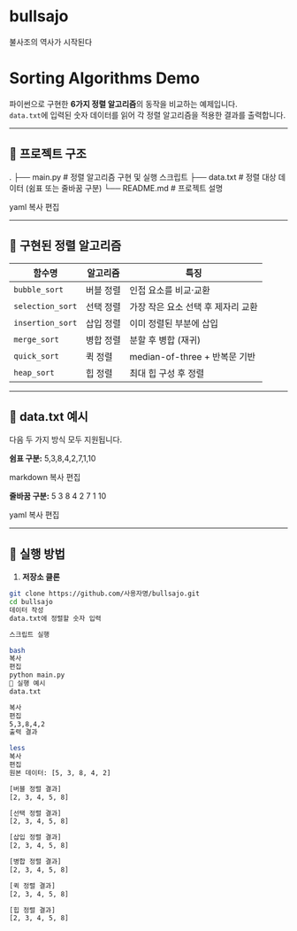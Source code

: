 # bullsajo
불사조의 역사가 시작된다

# Sorting Algorithms Demo

파이썬으로 구현한 **6가지 정렬 알고리즘**의 동작을 비교하는 예제입니다.  
`data.txt`에 입력된 숫자 데이터를 읽어 각 정렬 알고리즘을 적용한 결과를 출력합니다.

---

## 📂 프로젝트 구조
.
├── main.py # 정렬 알고리즘 구현 및 실행 스크립트
├── data.txt # 정렬 대상 데이터 (쉼표 또는 줄바꿈 구분)
└── README.md # 프로젝트 설명

yaml
복사
편집

---

## 🔹 구현된 정렬 알고리즘
| 함수명            | 알고리즘     | 특징 |
|------------------|-------------|------|
| `bubble_sort`    | 버블 정렬   | 인접 요소를 비교·교환 |
| `selection_sort` | 선택 정렬   | 가장 작은 요소 선택 후 제자리 교환 |
| `insertion_sort` | 삽입 정렬   | 이미 정렬된 부분에 삽입 |
| `merge_sort`     | 병합 정렬   | 분할 후 병합 (재귀) |
| `quick_sort`     | 퀵 정렬     | median-of-three + 반복문 기반 |
| `heap_sort`      | 힙 정렬     | 최대 힙 구성 후 정렬 |

---

## 📄 data.txt 예시
다음 두 가지 방식 모두 지원됩니다.

**쉼표 구분:**
5,3,8,4,2,7,1,10

markdown
복사
편집

**줄바꿈 구분:**
5
3
8
4
2
7
1
10

yaml
복사
편집

---

## 🚀 실행 방법
1. **저장소 클론**
```bash
git clone https://github.com/사용자명/bullsajo.git
cd bullsajo
데이터 작성
data.txt에 정렬할 숫자 입력

스크립트 실행

bash
복사
편집
python main.py
📌 실행 예시
data.txt

복사
편집
5,3,8,4,2
출력 결과

less
복사
편집
원본 데이터: [5, 3, 8, 4, 2]

[버블 정렬 결과]
[2, 3, 4, 5, 8]

[선택 정렬 결과]
[2, 3, 4, 5, 8]

[삽입 정렬 결과]
[2, 3, 4, 5, 8]

[병합 정렬 결과]
[2, 3, 4, 5, 8]

[퀵 정렬 결과]
[2, 3, 4, 5, 8]

[힙 정렬 결과]
[2, 3, 4, 5, 8]
